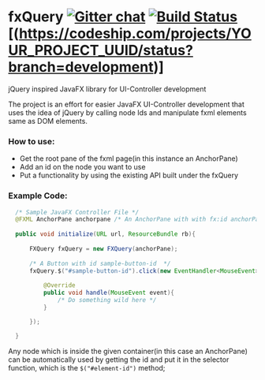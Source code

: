 fxQuery [![Gitter chat](https://badges.gitter.im/Lintad.png)](https://gitter.im/Lintad) [![Build Status](https://travis-ci.org/Lintad/fxQuery.svg?branch=development)](https://travis-ci.org/Lintad/fxQuery)[(https://codeship.com/projects/YOUR_PROJECT_UUID/status?branch=development)]
=======


jQuery inspired JavaFX library for UI-Controller development


The project is an effort for easier JavaFX UI-Controller development 
that uses the idea of jQuery by calling node Ids and manipulate fxml 
elements same as DOM elements.

### How to use:
- Get the root pane of the fxml page(in this instance an AnchorPane)
- Add an id on the node you want to use
- Put a functionality by using the existing API built under the fxQuery


### Example Code:

```java
  /* Sample JavaFX Controller File */
  @FXML AnchorPane anchorpane /* An AnchorPane with with fx:id anchorPane */
  
  public void initialize(URL url, ResourceBundle rb){
    
      FXQuery fxQuery = new FXQuery(anchorPane);
      
      /* A Button with id sample-button-id  */
      fxQuery.$("#sample-button-id").click(new EventHandler<MouseEvent>(){
      
          @Override
          public void handle(MouseEvent event){
              /* Do something wild here */
          }

      });  

  }
```

Any node which is inside the given container(in this case an AnchorPane) 
can be automatically used by getting the id and put it in the selector 
function, which is the ```$("#element-id")``` method;

